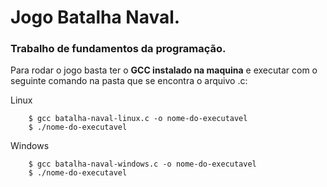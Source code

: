 # Jogo Batalha Naval.

### Trabalho de fundamentos da programação.

Para rodar o jogo basta ter o **GCC instalado na maquina** e executar com o seguinte comando na pasta que se encontra o arquivo .c:

Linux
```
	$ gcc batalha-naval-linux.c -o nome-do-executavel
	$ ./nome-do-executavel 
```

Windows
```
	$ gcc batalha-naval-windows.c -o nome-do-executavel
	$ ./nome-do-executavel 
```